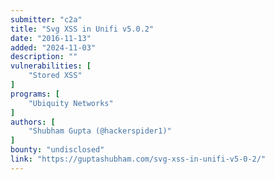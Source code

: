 ```yaml
---
submitter: "c2a"
title: "Svg XSS in Unifi v5.0.2"
date: "2016-11-13"
added: "2024-11-03"
description: ""
vulnerabilities: [
    "Stored XSS"
]
programs: [
    "Ubiquity Networks"
]
authors: [
    "Shubham Gupta (@hackerspider1)"
]
bounty: "undisclosed"
link: "https://guptashubham.com/svg-xss-in-unifi-v5-0-2/"
---
```




